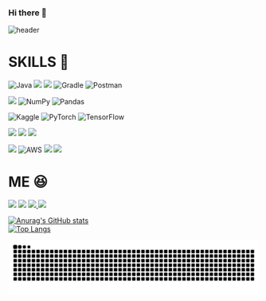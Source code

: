 ### Hi there 👋

![header](https://capsule-render.vercel.app/api?type=waving&color=auto&height=300&section=header&text=leew0nseok&desc=UMC%20Server&animation=twinkling&fontAlign=70&descAlign=77&descAlignY=65)


# SKILLS  :scroll:  
  
![Java](https://img.shields.io/badge/java-%23ED8B00.svg?style=for-the-badge&logo=openjdk&logoColor=white) <img src="https://img.shields.io/badge/spring-6DB33F?style=for-the-badge&logo=spring&logoColor=white"> <img src="https://img.shields.io/badge/MySQL-4479A1?style=for-the-badge&logo=MySQL&logoColor=white"> ![Gradle](https://img.shields.io/badge/Gradle-02303A.svg?style=for-the-badge&logo=Gradle&logoColor=white) ![Postman](https://img.shields.io/badge/Postman-FF6C37?style=for-the-badge&logo=postman&logoColor=white)

<img src="https://img.shields.io/badge/python-3776AB?style=for-the-badge&logo=python&logoColor=white"> ![NumPy](https://img.shields.io/badge/numpy-%23013243.svg?style=for-the-badge&logo=numpy&logoColor=white) ![Pandas](https://img.shields.io/badge/pandas-%23150458.svg?style=for-the-badge&logo=pandas&logoColor=white) 

![Kaggle](https://img.shields.io/badge/Kaggle-035a7d?style=for-the-badge&logo=kaggle&logoColor=white) ![PyTorch](https://img.shields.io/badge/PyTorch-%23EE4C2C.svg?style=for-the-badge&logo=PyTorch&logoColor=white) ![TensorFlow](https://img.shields.io/badge/TensorFlow-%23FF6F00.svg?style=for-the-badge&logo=TensorFlow&logoColor=white) 

<img src="https://img.shields.io/badge/html5-E34F26?style=for-the-badge&logo=html5&logoColor=white"> <img src="https://img.shields.io/badge/css-1572B6?style=for-the-badge&logo=css3&logoColor=white"> <img src="https://img.shields.io/badge/JavaScript-F7DF1E?style=for-the-badge&logo=JavaScript&logoColor=white">

<img src="https://img.shields.io/badge/linux-FCC624?style=for-the-badge&logo=linux&logoColor=black"> ![AWS](https://img.shields.io/badge/AWS-%23FF9900.svg?style=for-the-badge&logo=amazon-aws&logoColor=white) <img src="https://img.shields.io/badge/github-181717?style=for-the-badge&logo=github&logoColor=white"> <img src="https://img.shields.io/badge/git-F05032?style=for-the-badge&logo=git&logoColor=white">


# ME :laughing:

<a href="https://github.com/UMC-HUFS-4th" target="_blank"><img src="https://img.shields.io/badge/UMC%204th%20Server%20-02B3E4?style=flat-square&logo=udacity&logoColor=white"></a> <a href="https://github.com/FindAlphaa" target="_blank"><img src="https://img.shields.io/badge/find%20alpha-EF2D5E?style=flat-square&logo=aframe&logoColor=white"></a> <a href="https://instagram.com/lee1seok?igshid=OGQ5ZDc2ODk2ZA==" target="_blank"><img src="https://img.shields.io/badge/lee1seok-E4405F?style=flat-square&logo=instagram&logoColor=white">   <img src="https://img.shields.io/badge/zzang50aa@gmail.com-EA4335?style=flat-square&logo=gmail&logoColor=white">
  
![Anurag's GitHub stats](https://github-readme-stats.vercel.app/api?username=leew0nseok&show_icons=true&theme=dark)  
[![Top Langs](https://github-readme-stats.vercel.app/api/top-langs/?username=dong99u&theme=dark&layout=donut)](https://github.com/leew0nseok/github-readme-stats)


![snake gif](https://github.com/leew0nseok/leew0nseok/blob/output/github-contribution-grid-snake.svg)



